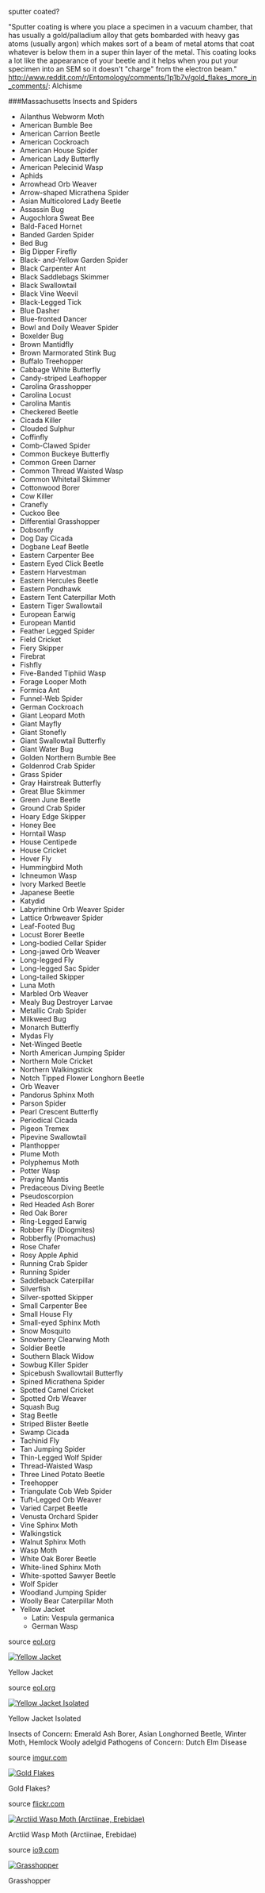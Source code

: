 sputter coated?

"Sputter coating is where you place a specimen in a vacuum chamber, 
that has usually a gold/palladium alloy that gets bombarded with heavy gas atoms (usually argon) 
which makes sort of a beam of metal atoms that coat whatever is below them in a super thin layer of the metal. 
This coating looks a lot like the appearance of your beetle 
and it helps when you put your specimen into an SEM so it doesn't "charge" from the electron beam." 
http://www.reddit.com/r/Entomology/comments/1p1b7v/gold_flakes_more_in_comments/: Alchisme

###Massachusetts Insects and Spiders

* Ailanthus Webworm Moth
* American Bumble Bee
* American Carrion Beetle
* American Cockroach
* American House Spider
* American Lady Butterfly
* American Pelecinid Wasp
* Aphids
* Arrowhead Orb Weaver
* Arrow-shaped Micrathena Spider
* Asian Multicolored Lady Beetle
* Assassin Bug
* Augochlora Sweat Bee
* Bald-Faced Hornet
* Banded Garden Spider
* Bed Bug
* Big Dipper Firefly
* Black- and-Yellow Garden Spider
* Black Carpenter Ant
* Black Saddlebags Skimmer
* Black Swallowtail
* Black Vine Weevil
* Black-Legged Tick
* Blue Dasher
* Blue-fronted Dancer
* Bowl and Doily Weaver Spider
* Boxelder Bug
* Brown Mantidfly
* Brown Marmorated Stink Bug
* Buffalo Treehopper
* Cabbage White Butterfly
* Candy-striped Leafhopper
* Carolina Grasshopper
* Carolina Locust
* Carolina Mantis
* Checkered Beetle
* Cicada Killer
* Clouded Sulphur
* Coffinfly
* Comb-Clawed Spider
* Common Buckeye Butterfly
* Common Green Darner
* Common Thread Waisted Wasp
* Common Whitetail Skimmer
* Cottonwood Borer
* Cow Killer
* Cranefly
* Cuckoo Bee
* Differential Grasshopper
* Dobsonfly
* Dog Day Cicada
* Dogbane Leaf Beetle
* Eastern Carpenter Bee
* Eastern Eyed Click Beetle
* Eastern Harvestman
* Eastern Hercules Beetle
* Eastern Pondhawk
* Eastern Tent Caterpillar Moth
* Eastern Tiger Swallowtail
* European Earwig
* European Mantid
* Feather Legged Spider
* Field Cricket
* Fiery Skipper
* Firebrat
* Fishfly
* Five-Banded Tiphiid Wasp
* Forage Looper Moth
* Formica Ant
* Funnel-Web Spider
* German Cockroach
* Giant Leopard Moth
* Giant Mayfly
* Giant Stonefly
* Giant Swallowtail Butterfly
* Giant Water Bug
* Golden Northern Bumble Bee
* Goldenrod Crab Spider
* Grass Spider
* Gray Hairstreak Butterfly
* Great Blue Skimmer
* Green June Beetle
* Ground Crab Spider
* Hoary Edge Skipper
* Honey Bee
* Horntail Wasp
* House Centipede
* House Cricket
* Hover Fly
* Hummingbird Moth
* Ichneumon Wasp
* Ivory Marked Beetle
* Japanese Beetle
* Katydid
* Labyrinthine Orb Weaver Spider
* Lattice Orbweaver Spider
* Leaf-Footed Bug
* Locust Borer Beetle
* Long-bodied Cellar Spider
* Long-jawed Orb Weaver
* Long-legged Fly
* Long-legged Sac Spider
* Long-tailed Skipper
* Luna Moth
* Marbled Orb Weaver
* Mealy Bug Destroyer Larvae
* Metallic Crab Spider
* Milkweed Bug
* Monarch Butterfly
* Mydas Fly
* Net-Winged Beetle
* North American Jumping Spider
* Northern Mole Cricket
* Northern Walkingstick
* Notch Tipped Flower Longhorn Beetle
* Orb Weaver
* Pandorus Sphinx Moth
* Parson Spider
* Pearl Crescent Butterfly
* Periodical Cicada
* Pigeon Tremex
* Pipevine Swallowtail
* Planthopper
* Plume Moth
* Polyphemus Moth
* Potter Wasp
* Praying Mantis
* Predaceous Diving Beetle
* Pseudoscorpion
* Red Headed Ash Borer
* Red Oak Borer
* Ring-Legged Earwig
* Robber Fly (Diogmites)
* Robberfly (Promachus)
* Rose Chafer
* Rosy Apple Aphid
* Running Crab Spider
* Running Spider
* Saddleback Caterpillar
* Silverfish
* Silver-spotted Skipper
* Small Carpenter Bee
* Small House Fly
* Small-eyed Sphinx Moth
* Snow Mosquito
* Snowberry Clearwing Moth
* Soldier Beetle
* Southern Black Widow
* Sowbug Killer Spider
* Spicebush Swallowtail Butterfly
* Spined Micrathena Spider
* Spotted Camel Cricket
* Spotted Orb Weaver
* Squash Bug
* Stag Beetle
* Striped Blister Beetle
* Swamp Cicada
* Tachinid Fly
* Tan Jumping Spider
* Thin-Legged Wolf Spider
* Thread-Waisted Wasp
* Three Lined Potato Beetle
* Treehopper
* Triangulate Cob Web Spider
* Tuft-Legged Orb Weaver
* Varied Carpet Beetle
* Venusta Orchard Spider
* Vine Sphinx Moth
* Walkingstick
* Walnut Sphinx Moth
* Wasp Moth
* White Oak Borer Beetle
* White-lined Sphinx Moth
* White-spotted Sawyer Beetle
* Wolf Spider
* Woodland Jumping Spider
* Woolly Bear Caterpillar Moth
* Yellow Jacket
	* Latin: Vespula germanica
	* German Wasp
	
<div class="picture">
	<p class="credit">source <a href="http://eol.org/data_objects/25648719">eol.org</a></p>
	<a href="img/yellow_jacket_yellow_flower.jpg"><img src="img/yellow_jacket_yellow_flower.jpg" alt="Yellow Jacket"/></a>
	<p class="caption">Yellow Jacket</p>
</div>

<div class="picture">
	<p class="credit">source <a href="http://eol.org/data_objects/25648717">eol.org</a></p>
	<a href="img/yellow_jacket_isolated.jpg"><img src="img/yellow_jacket_isolated.jpg" alt="Yellow Jacket Isolated"/></a>
	<p class="caption">Yellow Jacket Isolated</p>
</div>

Insects of Concern: Emerald Ash Borer, Asian Longhorned Beetle, Winter Moth, Hemlock Wooly adelgid
Pathogens of Concern: Dutch Elm Disease

<div class="picture">
	<p class="credit">source <a href="http://i.imgur.com/apHao97.jpg">imgur.com</a></p>
	<a href="img/gold_flakes.jpg"><img src="img/gold_flakes.jpg" alt="Gold Flakes"/></a>
	<p class="caption">Gold Flakes?</p>
</div>

<div class="picture">
	<p class="credit">source <a href="http://www.flickr.com/photos/itchydogimages/10307777033/in/photostream">flickr.com</a></p>
	<a href="img/arctild_wasp_moth.jpg"><img src="img/arctild_wasp_moth.jpg" alt="Arctiid Wasp Moth (Arctiinae, Erebidae)"/></a>
	<p class="caption">Arctiid Wasp Moth (Arctiinae, Erebidae)</p>
</div>

<div class="picture">
	<p class="credit">source <a href="http://io9.com/how-one-entomologist-used-grasshoppers-to-help-solve-a-1365026074">io9.com</a></p>
	<a href="img/grasshopper.jpg"><img src="img/grasshopper.jpg" alt="Grasshopper"/></a>
	<p class="caption">Grasshopper</p>
</div>
